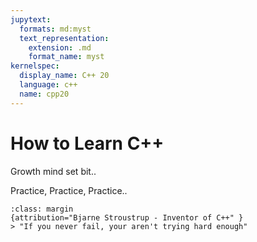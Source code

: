 ```yaml
---
jupytext:
  formats: md:myst
  text_representation:
    extension: .md
    format_name: myst
kernelspec:
  display_name: C++ 20
  language: c++
  name: cpp20
---
```

# How to Learn C++
Growth mind set bit..


Practice, Practice, Practice..

```{note}
:class: margin
{attribution="Bjarne Stroustrup - Inventor of C++" }
> "If you never fail, your aren't trying hard enough"
```

